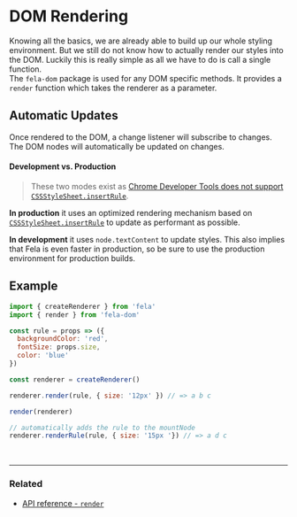 # DOM Rendering

Knowing all the basics, we are already able to build up our whole styling environment. But we still do not know how to actually render our styles into the DOM. Luckily this is really simple as all we have to do is call a single function.<br>
The `fela-dom` package is used for any DOM specific methods.
It provides a `render` function which takes the renderer as a parameter.

## Automatic Updates
Once rendered to the DOM, a change listener will subscribe to changes. The DOM nodes will automatically be updated on changes.

#### Development vs. Production
> These two modes exist as [Chrome Developer Tools does not support `CSSStyleSheet.insertRule`](https://bugs.chromium.org/p/chromium/issues/detail?id=387952).

**In production** it uses an optimized rendering mechanism based on [`CSSStyleSheet.insertRule`](https://developer.mozilla.org/en-US/docs/Web/api/CSSStyleSheet/insertRule) to update as performant as possible.

**In development** it uses `node.textContent` to update styles. This also implies that Fela is even faster in production, so be sure to use the production environment for production builds.

## Example

```javascript
import { createRenderer } from 'fela'
import { render } from 'fela-dom'

const rule = props => ({
  backgroundColor: 'red',
  fontSize: props.size,
  color: 'blue'
})

const renderer = createRenderer()

renderer.render(rule, { size: '12px' }) // => a b c

render(renderer)

// automatically adds the rule to the mountNode
renderer.renderRule(rule, { size: '15px '}) // => a d c
```

<br>

---

### Related
* [API reference - `render`](../api/fela-dom/render.md)

